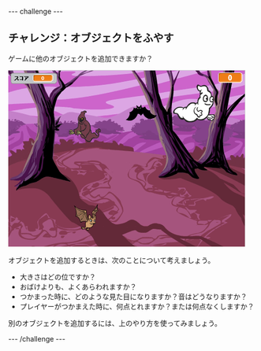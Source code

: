 \--- challenge \---

## チャレンジ：オブジェクトをふやす

ゲームに他のオブジェクトを追加できますか？

![スクリーンショット](images/ghost-final.png)

オブジェクトを追加するときは、次のことについて考えましょう。

+ 大きさはどの位ですか？
+ おばけよりも、よくあらわれますか？
+ つかまった時に、どのような見た目になりますか？音はどうなりますか？
+ プレイヤーがつかまえた時に、何点とれますか？または何点なくしますか？

別のオブジェクトを追加するには、上のやり方を使ってみましょう。

\--- /challenge \---